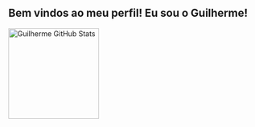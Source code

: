 ## Bem vindos ao meu perfil! Eu sou o Guilherme!

<div>
  <picture>
  <source 
    srcset="https://github-readme-stats.vercel.app/api?username=guilhermegomesneto&count_private=true&show_icons=true&theme=dark&hide=contribs&)](https://github.com/anuraghazra/github-readme-stats)"
    media="(prefers-color-scheme: dark)"
  />
  <source
    srcset="https://github-readme-stats.vercel.app/api?username=guilhermegomesneto&count_private=true&show_icons=true&hide=contribs&)](https://github.com/anuraghazra/github-readme-stats)"
    media="(prefers-color-scheme: light), (prefers-color-scheme: no-preference)"
  />
  <img alt="Guilherme GitHub Stats" height="180em" src="https://github-readme-stats.vercel.app/api?username=guilhermegomesneto&count_private=true&show_icons=true&theme=transparent&hide=contribs&)](https://github.com/anuraghazra/github-readme-stats)" />
  </picture>
</div>
